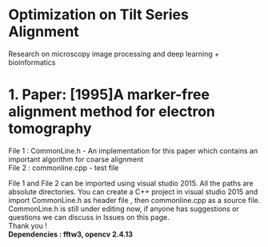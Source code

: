 # Optimization on Tilt Series Alignment
Research on microscopy image processing and deep learning + bioinformatics

# 1. Paper: [1995]A marker-free alignment method for electron tomography
File 1 : CommonLine.h - An implementation for this paper which contains an important algorithm for coarse alignment <br>
File 2 : commonline.cpp - test file

File 1 and File 2 can be imported using visual studio 2015. All the paths are absolute directories. 
You can create a C++ project in visual studio 2015 and import CommonLine.h as header file , then commonline.cpp  as a source file.<br>
CommonLine.h is still under editing now, if anyone has suggestions or questions we can discuss in Issues on this page. <br>Thank you !<br>
<b>Dependencies : fftw3, opencv 2.4.13</b>
